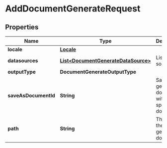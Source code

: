 

# AddDocumentGenerateRequest


## Properties

| Name | Type | Description | Notes |
|------------ | ------------- | ------------- | -------------|
|**locale** | [**Locale**](Locale.md) |  |  [optional] |
|**datasources** | [**List&lt;DocumentGenerateDataSource&gt;**](DocumentGenerateDataSource.md) | List of data sources |  [optional] |
|**outputType** | **DocumentGenerateOutputType** |  |  [optional] |
|**saveAsDocumentId** | **String** | Save the generated document with a specific documentId |  [optional] |
|**path** | **String** | The path of the generated document |  [optional] |



